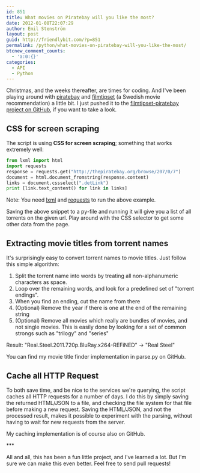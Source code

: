 ```yaml
---
id: 851
title: What movies on Piratebay will you like the most?
date: 2012-01-08T22:07:29
author: Emil Stenström
layout: post
guid: http://friendlybit.com/?p=851
permalink: /python/what-movies-on-piratebay-will-you-like-the-most/
btcnew_comment_counts:
  - 'a:0:{}'
categories:
  - API
  - Python
---
```

Christmas, and the weeks thereafter, are times for coding. And I've been playing around with [piratebay](http://thepiratebay.org) and [filmtipset](http://filmtipset.se) (a Swedish movie recommendation) a little bit. I just pushed it to the [filmtipset-piratebay project on GitHub](https://github.com/EmilStenstrom/filmtipset-piratebay), if you want to take a look.

## CSS for screen scraping

The script is using **CSS for screen scraping**; something that works extremely well:

```python
from lxml import html
import requests
response = requests.get("http://thepiratebay.org/browse/207/0/7")
document = html.document_fromstring(response.content)
links = document.cssselect(".detLink")
print [link.text_content() for link in links]
```

Note: You need [lxml](http://lxml.de/) and [requests](http://docs.python-requests.org) to run the above example.

Saving the above snippet to a py-file and running it will give you a list of all torrents on the given url. Play around with the CSS selector to get some other data from the page.

## Extracting movie titles from torrent names

It's surprisingly easy to convert torrent names to movie titles. Just follow this simple algorithm:

  1. Split the torrent name into words by treating all non-alphanumeric characters as space.
  2. Loop over the remaining words, and look for a predefined set of "torrent endings".
  3. When you find an ending, cut the name from there
  4. (Optional) Remove the year if there is one at the end of the remaining string
  5. (Optional) Remove all movies which really are bundles of movies, and not single movies. This is easily done by looking for a set of common strongs such as "trilogy" and "series"

Result: "Real.Steel.2011.720p.BluRay.x264-REFiNED" -> "Real Steel"

You can find my movie title finder implementation in parse.py on GitHub.

## Cache all HTTP Request

To both save time, and be nice to the services we're querying, the script caches all HTTP requests for a number of days. I do this by simply saving the returned HTML/JSON to a file, and checking the file system for that file before making a new request. Saving the HTML/JSON, and not the processed result, makes it possible to experiment with the parsing, without having to wait for new requests from the server.

My caching implementation is of course also on GitHub.

\***

All and all, this has been a fun little project, and I've learned a lot. But I'm sure we can make this even better. Feel free to send pull requests!
